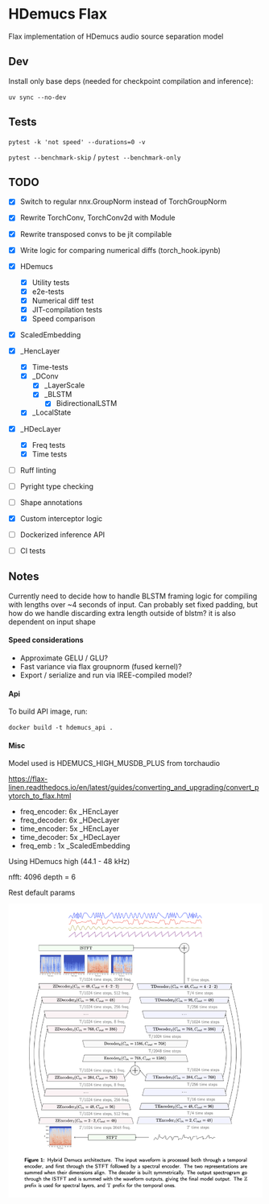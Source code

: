 # HDemucs Flax

Flax implementation of HDemucs audio source separation model

## Dev

Install only base deps (needed for checkpoint compilation and inference):

`uv sync --no-dev`

## Tests

`pytest -k 'not speed' --durations=0 -v`

`pytest --benchmark-skip` / `pytest --benchmark-only`

## TODO

- [x] Switch to regular nnx.GroupNorm instead of TorchGroupNorm
- [x] Rewrite TorchConv, TorchConv2d with Module
- [x] Rewrite transposed convs to be jit compilable
- [x] Write logic for comparing numerical diffs (torch_hook.ipynb)

- [x] HDemucs
  - [x] Utility tests
  - [x] e2e-tests
  - [x] Numerical diff test
  - [x] JIT-compilation tests
  - [x] Speed comparison
- [x] ScaledEmbedding
- [x] _HencLayer
  - [x] Time-tests
  - [x] _DConv
    - [x] _LayerScale
    - [x] _BLSTM
      - [x] BidirectionalLSTM
  - [x] _LocalState
- [x] _HDecLayer
  - [x] Freq tests
  - [x] Time tests

- [ ] Ruff linting
- [ ] Pyright type checking
- [ ] Shape annotations
- [x] Custom interceptor logic
- [ ] Dockerized inference API
- [ ] CI tests

## Notes

Currently need to decide how to handle BLSTM framing logic for compiling with lengths
over ~4 seconds of input. Can probably set fixed padding, but how do we handle 
discarding extra length outside of blstm? it is also dependent on input shape

#### Speed considerations

- Approximate GELU / GLU?
- Fast variance via flax groupnorm (fused kernel)?
- Export / serialize and run via IREE-compiled model?

#### Api

To build API image, run:

`docker build -t hdemucs_api .`


#### Misc

Model used is HDEMUCS_HIGH_MUSDB_PLUS from torchaudio

https://flax-linen.readthedocs.io/en/latest/guides/converting_and_upgrading/convert_pytorch_to_flax.html

- freq_encoder: 6x _HEncLayer
- freq_decoder: 6x _HDecLayer
- time_encoder: 5x _HEncLayer
- time_decoder: 5x _HDecLayer
- freq_emb    : 1x _ScaledEmbedding

Using HDemucs high (44.1 - 48 kHz)

nfft: 4096
depth = 6

Rest default params

![HDemucs Architecture](./images/arch.png)

